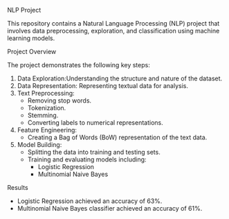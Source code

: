 NLP Project

This repository contains a Natural Language Processing (NLP) project that involves data preprocessing, exploration, and classification using machine learning models.

Project Overview

The project demonstrates the following key steps:

1. Data Exploration:Understanding the structure and nature of the dataset.
2. Data Representation: Representing textual data for analysis.
3. Text Preprocessing:
   - Removing stop words.
   - Tokenization.
   - Stemming.
   - Converting labels to numerical representations.
4. Feature Engineering:
   - Creating a Bag of Words (BoW) representation of the text data.
5. Model Building:
   - Splitting the data into training and testing sets.
   - Training and evaluating models including:
     - Logistic Regression
     - Multinomial Naive Bayes

Results

- Logistic Regression achieved an accuracy of 63%.
- Multinomial Naive Bayes classifier achieved an accuracy of 61%.


